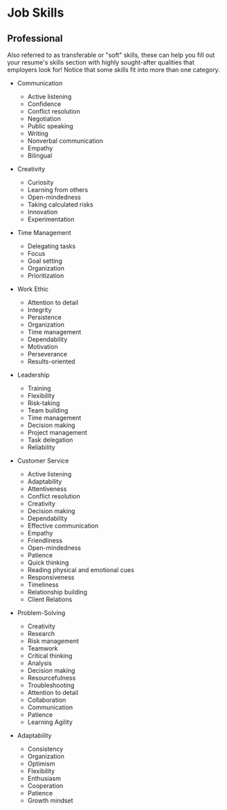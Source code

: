 # Job Skills

## Professional
Also referred to as transferable or "soft" skills, these can help you fill out your resume's skills section with highly sought-after qualities that employers look for! Notice that some skills fit into more than one category.

- Communication
    - Active listening
    - Confidence
    - Conflict resolution
    - Negotiation
    - Public speaking
    - Writing
    - Nonverbal communication
    - Empathy
    - Bilingual

- Creativity
    - Curiosity
    - Learning from others
    - Open-mindedness
    - Taking calculated risks
    - Innovation
    - Experimentation

- Time Management
    - Delegating tasks
    - Focus
    - Goal setting
    - Organization
    - Prioritization

- Work Ethic
    - Attention to detail
    - Integrity
    - Persistence
    - Organization
    - Time management
    - Dependability
    - Motivation
    - Perseverance
    - Results-oriented

- Leadership
    - Training
    - Flexibility
    - Risk-taking
    - Team building
    - Time management
    - Decision making
    - Project management
    - Task delegation
    - Reliability

- Customer Service
    - Active listening
    - Adaptability
    - Attentiveness
    - Conflict resolution
    - Creativity
    - Decision making
    - Dependability
    - Effective communication
    - Empathy
    - Friendliness
    - Open-mindedness
    - Patience
    - Quick thinking
    - Reading physical and emotional cues
    - Responsiveness
    - Timeliness
    - Relationship building
    - Client Relations

- Problem-Solving
    - Creativity
    - Research
    - Risk management
    - Teamwork
    - Critical thinking
    - Analysis
    - Decision making
    - Resourcefulness
    - Troubleshooting
    - Attention to detail
    - Collaboration
    - Communication
    - Patience
    - Learning Agility

- Adaptability
    - Consistency
    - Organization
    - Optimism
    - Flexibility
    - Enthusiasm
    - Cooperation
    - Patience
    - Growth mindset